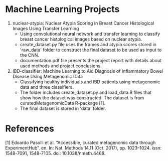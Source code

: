 # Machine Learning Projects
  1. nuclear-atypia: Nuclear Atypia Scoring in Breast Cancer Histological Images Using Transfer Learning
     - Using convolutional neural network and transfer learning to classify breast cancer histological images based on nuclear atypia.
     - create_dataset.py file uses the frames and atypia scores stored in 'raw_data' folder to construct the final dataset to be used as input to the CNN.
     - documentation.pdf file presents the project report with details about used methods and project conclusions.
  2. IBD-classifier: Machine Learning to Aid Diagnosis of Inflammatory Bowel Disease Using Metagenomic Data
     - Classifying healthy individuals and IBD patients using metagenomic data and three classifiers.
     - The folder includes create_dataset.py and load_data.R files that show how the dataset was constructed. The dataset is from curatedMetagenomicData R-package [1].
     - The final dataset is stored in 'data' folder.
    

# References
[1] Edoardo Pasolli et al. “Accessible, curated metagenomic data through ExperimentHub”. en. In: Nat. Methods 14.11 (Oct. 2017), pp. 1023–1024. issn: 1548-7091, 1548-7105. doi: 10.1038/nmeth.4468.
